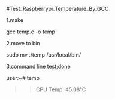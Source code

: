 #Test_Raspberrypi_Temperature_By_GCC

1.make
  
  gcc temp.c -o temp

2.move to bin
  
  sudo mv ./temp /usr/local/bin/
  
3.command line test;done
  
  user:~# temp
  >>CPU Temp: 45.08°C


